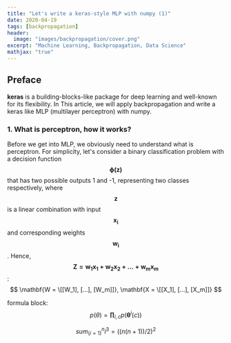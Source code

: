 ```yaml
---
title: "Let's write a keras-style MLP with numpy (1)"
date: 2020-04-19
tags: [backpropagation]
header:
  image: "images/backpropagation/cover.png"
excerpt: "Machine Learning, Backpropagation, Data Science"
mathjax: "true"
---
```

## Preface

**keras** is a building-blocks-like package for deep learning and well-known for its flexibility. In This
article, we will apply backpropagation and write a keras like MLP (multilayer perceptron) with numpy.

### 1. What is perceptron, how it works?

Before we get into MLP, we obviously need to understand what is perceptron.
For simplicity, let's consider a binary classification problem with a decision function $$ \mathbf{\phi(z)} $$ that
has two possible outputs 1 and -1, representing two classes respectively, where
$$ \mathbf{z} $$ is a linear combination with input $$ \mathbf{x_i} $$ and corresponding weights $$ \mathbf{w_i} $$. Hence,
$$ \mathbf{Z = w_1x_1 + w_2x_2 + ... + w_mx_m} $$:
$$ \mathbf{W = \[[W_1], [...], [W_m]]}, \mathbf{X = \[[X_1], [...], [X_m]]} $$

formula block:
$$ p(\theta) = \mathbf{\prod}_{i,c}p(\mathbf{\theta}^i(c)) $$

$$ sum_(i=1)^n i^3=((n(n+1))/2)^2 $$
